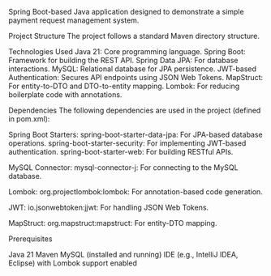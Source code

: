Spring Boot-based Java application designed to demonstrate a simple payment request management system.


Project Structure
The project follows a standard Maven directory structure.


Technologies Used
Java 21: Core programming language.
Spring Boot: Framework for building the REST API.
Spring Data JPA: For database interactions.
MySQL: Relational database for JPA persistence.
JWT-based Authentication: Secures API endpoints using JSON Web Tokens.
MapStruct: For entity-to-DTO and DTO-to-entity mapping.
Lombok: For reducing boilerplate code with annotations.


Dependencies
The following dependencies are used in the project (defined in pom.xml):

Spring Boot Starters:
spring-boot-starter-data-jpa: For JPA-based database operations.
spring-boot-starter-security: For implementing JWT-based authentication.
spring-boot-starter-web: For building RESTful APIs.


MySQL Connector:
mysql-connector-j: For connecting to the MySQL database.


Lombok:
org.projectlombok:lombok: For annotation-based code generation.


JWT:
io.jsonwebtoken:jjwt: For handling JSON Web Tokens.


MapStruct:
org.mapstruct:mapstruct: For entity-DTO mapping.



Prerequisites

Java 21
Maven
MySQL (installed and running)
IDE (e.g., IntelliJ IDEA, Eclipse) with Lombok support enabled








